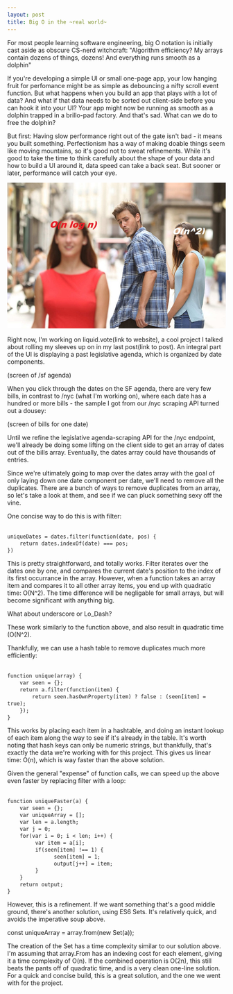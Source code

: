 ```yaml
---
layout: post
title: Big O in the ~real world~
---
```


For most people learning software engineering, big O notation is initially cast aside as obscure CS-nerd witchcraft: "Algorithm efficiency? My arrays contain dozens of things, dozens! And everything runs smooth as a dolphin"

If you're developing a simple UI or small one-page app, your low hanging fruit for perfomance might be as simple as debouncing a nifty scroll event function. But what happens when you build an app that plays with a lot of data? And what if that data needs to be sorted out client-side before you can hook it into your UI? Your app might now be running as smooth as a dolphin trapped in a brillo-pad factory. And that's sad. What can we do to free the dolphin?

But first: Having slow performance right out of the gate isn't bad - it means you built something. Perfectionism has a way of making doable things seem like moving mountains, so it's good not to sweat refinements. While it's good to take the time to think carefully about the shape of your data and how to build a UI around it, data speed can take a back seat. But sooner or later, performance will catch your eye.

![](/images/guygirlmeme.jpg)


Right now, I'm working on liquid.vote(link to website), a cool project I talked about rolling my sleeves up on in my last post(link to post). An integral part of the UI is displaying a past legislative agenda, which is organized by date components.

(screen of /sf agenda)

When you click through the dates on the SF agenda, there are very few bills, in contrast to /nyc (what I'm working on), where each date has a hundred or more bills - the sample I got from our /nyc scraping API turned out a dousey:

(screen of bills for one date)

Until we refine the legislative agenda-scraping API for the /nyc endpoint, we'll already be doing some lifting on the client side to get an array of dates out of the bills array. Eventually, the dates array could have thousands of entries.

Since we're ultimately going to map over the dates array with the goal of only laying down one date component per date, we'll need to remove all the duplicates. There are a bunch of ways to remove duplicates from an array, so let's take a look at them, and see if we can pluck something sexy off the vine.

One concise way to do this is with filter:

<pre><code>
uniqueDates = dates.filter(function(date, pos) {
    return dates.indexOf(date) === pos;
})
</code></pre>

This is pretty straightforward, and totally works. Filter iterates over the dates one by one, and compares the current date's position to the index of its first occurrance in the array. However, when a function takes an array item and compares it to all other array items, you end up with quadratic time: O(N^2). The time difference will be negligable for small arrays, but will become significant with anything big.

What about underscore or Lo_Dash?

These work similarly to the function above, and also result in quadratic time (O(N^2).

Thankfully, we can use a hash table to remove duplicates much more efficiently:

<pre><code>
function unique(array) {
    var seen = {};
    return a.filter(function(item) {
        return seen.hasOwnProperty(item) ? false : (seen[item] = true);
    });
}
</code></pre>

This works by placing each item in a hashtable, and doing an instant lookup of each item along the way to see if it's already in the table. It's worth noting that hash keys can only be numeric strings, but thankfully, that's exactly the data we're working with for this project. This gives us linear time: O(n), which is way faster than the above solution.

Given the general "expense" of function calls, we can speed up the above even faster by replacing filter with a loop:

<pre><code>
function uniqueFaster(a) {
    var seen = {};
    var uniqueArray = [];
    var len = a.length;
    var j = 0;
    for(var i = 0; i < len; i++) {
         var item = a[i];
         if(seen[item] !== 1) {
               seen[item] = 1;
               output[j++] = item;
         }
    }
    return output;
}
</code></pre>

However, this is a refinement. If we want something that's a good middle ground, there's another solution, using ES6 Sets. It's relatively quick, and avoids the imperative soup above.

const uniqueArray = array.from(new Set(a));

The creation of the Set has a time complexity similar to our solution above. I'm assuming that array.From has an indexing cost for each element, giving it a time complexity of O(n). If the combined operation is O(2n), this still beats the pants off of quadratic time, and is a very clean one-line solution. For a quick and concise build, this is a great solution, and the one we went with for the project.


